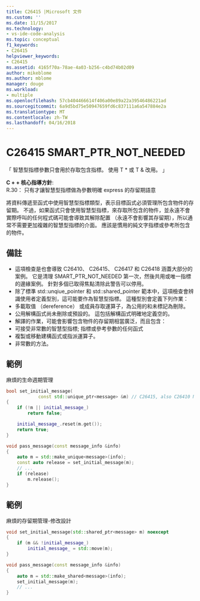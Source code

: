 ```yaml
---
title: C26415 |Microsoft 文件
ms.custom: ''
ms.date: 11/15/2017
ms.technology:
- vs-ide-code-analysis
ms.topic: conceptual
f1_keywords:
- C26415
helpviewer_keywords:
- C26415
ms.assetid: 4165f70a-78ae-4a03-b256-c4bd74b02d09
author: mikeblome
ms.author: mblome
manager: douge
ms.workload:
- multiple
ms.openlocfilehash: 57cb404466614f406a00e89a22a39546486221ad
ms.sourcegitcommit: 6a9d5bd75e50947659fd6c837111a6a547884e2a
ms.translationtype: MT
ms.contentlocale: zh-TW
ms.lasthandoff: 04/16/2018
---
```

# <a name="c26415-smartptrnotneeded"></a>C26415 SMART_PTR_NOT_NEEDED
「 智慧型指標參數只會用於存取包含指標。 使用 T * 或 T & 改用。 」

**C + + 核心指導方針**:   
R.30： 只有才讓智慧型指標做為參數明確 express 的存留期語意

將資料傳遞至函式中使用智慧型指標類型，表示目標函式必須管理所包含物件的存留期。 不過，如果函式只會使用智慧型指標，來存取所包含的物件，並永遠不會實際呼叫的任何程式碼可能會導致其解除配置 （永遠不會影響其存留期），所以通常不需要更加複雜的智慧型指標的介面。 應該是慣用的純文字指標或參考所包含的物件。

## <a name="remarks"></a>備註    
 -  這項檢查是也會導致 C26410、 C26415、 C26417 和 C26418 涵蓋大部分的案例。 它是清理 SMART_PTR_NOT_NEEDED 第一次，然後共用或唯一指標的邊緣案例。 針對多個已取得焦點清除此警告可以停用。
-  除了標準 std::unqiue_pointer 和 std::shared_pointer 範本中，這項檢查會辨識使用者定義型別，這可能要作為智慧型指標。 這種型別會定義下列作業：
-  多載取值 （dereference） 或成員存取運算子，為公用的和未標記為刪除。
-  公用解構函式尚未刪除或預設的。 這包括解構函式明確地定義空的。
-  解譯的作業，可能會影響包含物件的存留期相當廣泛，而且包含：
-  可接受非常數的智慧型指標; 指標或參考參數的任何函式
-  複製或移動建構函式或指派運算子。
-  非常數的方法。
## <a name="example"></a>範例 
麻煩的生命週期管理

```cpp
bool set_initial_message(
            const std::unique_ptr<message> &m) // C26415, also C26410 NO_REF_TO_CONST_UNIQUE_PTR
{
    if (!m || initial_message_)
        return false;

    initial_message_.reset(m.get());
    return true;
}

void pass_message(const message_info &info)
{
    auto m = std::make_unique<message>(info);
    const auto release = set_initial_message(m);
    // ...
    if (release)
        m.release();
}
```

## <a name="example"></a>範例 
麻煩的存留期管理-修改設計

```cpp
void set_initial_message(std::shared_ptr<message> m) noexcept
{
    if (m && !initial_message_)
        initial_message_ = std::move(m);
}

void pass_message(const message_info &info)
{
    auto m = std::make_shared<message>(info);
    set_initial_message(m);
    // ...
}
```
